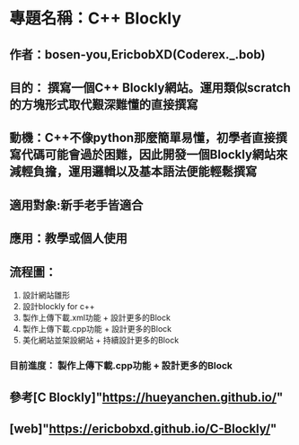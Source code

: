 # 專題名稱：C++ Blockly
## 作者：bosen-you,EricbobXD(Coderex._.bob)
## 目的： 撰寫一個C++ Blockly網站。運用類似scratch的方塊形式取代艱深難懂的直接撰寫
## 動機：C++不像python那麼簡單易懂，初學者直接撰寫代碼可能會過於困難，因此開發一個Blockly網站來減輕負擔，運用邏輯以及基本語法便能輕鬆撰寫
## 適用對象:新手老手皆適合
## 應用：教學或個人使用

## 流程圖：
1. 設計網站雛形
2. 設計blockly for c++
3. 製作上傳下載.xml功能 + 設計更多的Block
4. 製作上傳下載.cpp功能 + 設計更多的Block
5. 美化網站並架設網站 + 持續設計更多的Block
### 目前進度： 製作上傳下載.cpp功能 + 設計更多的Block

## 參考[C Blockly]"https://hueyanchen.github.io/"
## [web]"https://ericbobxd.github.io/C-Blockly/"
